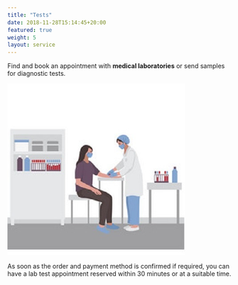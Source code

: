 ```yaml
---
title: "Tests"
date: 2018-11-28T15:14:45+20:00 
featured: true
weight: 5
layout: service
---
```


Find and book an appointment with **medical laboratories** or send samples for diagnostic tests.

![Medical Diagnoses](/images/illustrations/diagnoses.jpg)

As soon as the order and payment method is confirmed if required, you can have a lab test appointment reserved within 30 minutes or at a suitable time. 






